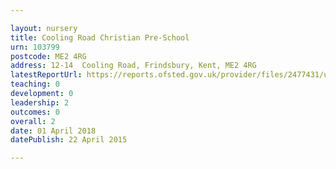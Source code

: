 ```yaml
---

layout: nursery
title: Cooling Road Christian Pre-School
urn: 103799
postcode: ME2 4RG
address: 12-14  Cooling Road, Frindsbury, Kent, ME2 4RG
latestReportUrl: https://reports.ofsted.gov.uk/provider/files/2477431/urn/103799.pdf
teaching: 0
development: 0
leadership: 2
outcomes: 0
overall: 2
date: 01 April 2018 
datePublish: 22 April 2015

---
```

